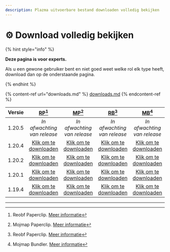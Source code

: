 ```yaml
---
description: Plazma uitvoerbare bestand downloaden volledig bekijken
---
```


# ⚙️ Download volledig bekijken

{% hint style="info" %}

**Deze pagina is voor experts.**

Als u een gewone gebruiker bent en niet goed weet welke rol elk type heeft,
download dan op de onderstaande pagina.

{% endhint %}

{% content-ref url="downloads.md" %}
[downloads.md](downloads.md)
{% endcontent-ref %}

| Versie |                                                            [RP](#user-content-fn-1)[^1]                                                           |                                                            [MP](#user-content-fn-2)[^2]                                                            |                                                           [RB](#user-content-fn-3)[^3]                                                          |                                                           [MB](#user-content-fn-4)[^4]                                                           |
| :----: | :-----------------------------------------------------------------------------------------------------------------------------------------------: | :------------------------------------------------------------------------------------------------------------------------------------------------: | :---------------------------------------------------------------------------------------------------------------------------------------------: | :----------------------------------------------------------------------------------------------------------------------------------------------: |
| 1.20.5 |                                                            _In afwachting van release_                                                            |                                                             _In afwachting van release_                                                            |                                                           _In afwachting van release_                                                           |                                                            _In afwachting van release_                                                           |
| 1.20.4 | [Klik om te downloaden](https://github.com/PlazmaMC/Plazma/releases/download/build/1.19.4/latest/plazma-paperclip-1.20.4-R0.1-SNAPSHOT-reobf.jar) | [Klik om te downloaden](https://github.com/PlazmaMC/Plazma/releases/download/build/1.19.4/latest/plazma-paperclip-1.20.4-R0.1-SNAPSHOT-mojmap.jar) | [Klik om te downloaden](https://github.com/PlazmaMC/Plazma/releases/download/build/1.19.4/latest/plazma-bundler-1.20.4-R0.1-SNAPSHOT-reobf.jar) | [Klik om te downloaden](https://github.com/PlazmaMC/Plazma/releases/download/build/1.19.4/latest/plazma-bundler-1.20.4-R0.1-SNAPSHOT-mojmap.jar) |
| 1.20.2 | [Klik om te downloaden](https://github.com/PlazmaMC/Plazma/releases/download/build/1.19.4/latest/plazma-paperclip-1.20.2-R0.1-SNAPSHOT-reobf.jar) | [Klik om te downloaden](https://github.com/PlazmaMC/Plazma/releases/download/build/1.19.4/latest/plazma-paperclip-1.20.2-R0.1-SNAPSHOT-mojmap.jar) | [Klik om te downloaden](https://github.com/PlazmaMC/Plazma/releases/download/build/1.19.4/latest/plazma-bundler-1.20.2-R0.1-SNAPSHOT-reobf.jar) | [Klik om te downloaden](https://github.com/PlazmaMC/Plazma/releases/download/build/1.19.4/latest/plazma-bundler-1.20.2-R0.1-SNAPSHOT-mojmap.jar) |
| 1.20.1 | [Klik om te downloaden](https://github.com/PlazmaMC/Plazma/releases/download/build/1.19.4/latest/plazma-paperclip-1.20.1-R0.1-SNAPSHOT-reobf.jar) | [Klik om te downloaden](https://github.com/PlazmaMC/Plazma/releases/download/build/1.19.4/latest/plazma-paperclip-1.20.1-R0.1-SNAPSHOT-mojmap.jar) | [Klik om te downloaden](https://github.com/PlazmaMC/Plazma/releases/download/build/1.19.4/latest/plazma-bundler-1.20.1-R0.1-SNAPSHOT-reobf.jar) | [Klik om te downloaden](https://github.com/PlazmaMC/Plazma/releases/download/build/1.19.4/latest/plazma-bundler-1.20.1-R0.1-SNAPSHOT-mojmap.jar) |
| 1.19.4 | [Klik om te downloaden](https://github.com/PlazmaMC/Plazma/releases/download/build/1.19.4/latest/plazma-paperclip-1.19.4-R0.1-SNAPSHOT-reobf.jar) | [Klik om te downloaden](https://github.com/PlazmaMC/Plazma/releases/download/build/1.19.4/latest/plazma-paperclip-1.19.4-R0.1-SNAPSHOT-mojmap.jar) | [Klik om te downloaden](https://github.com/PlazmaMC/Plazma/releases/download/build/1.19.4/latest/plazma-bundler-1.19.4-R0.1-SNAPSHOT-reobf.jar) | [Klik om te downloaden](https://github.com/PlazmaMC/Plazma/releases/download/build/1.19.4/latest/plazma-bundler-1.19.4-R0.1-SNAPSHOT-mojmap.jar) |

***

[^1]: Reobf Paperclip. [Meer informatie](/about/administration/getting-started#id-2)

[^2]: Mojmap Paperclip. [Meer informatie](/about/administration/getting-started#id-2)

[^3]: Reobf Paperclip. [Meer informatie](/about/administration/getting-started#id-2)

[^4]: Mojmap Bundler. [Meer informatie](/about/administration/getting-started#id-2)
